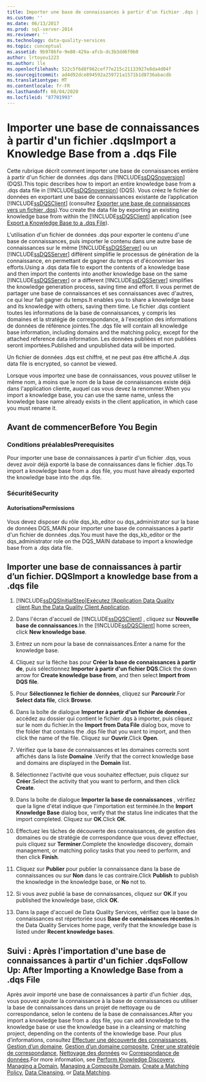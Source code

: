 ```yaml
---
title: Importer une base de connaissances à partir d’un fichier .dqs | Microsoft Docs
ms.custom: ''
ms.date: 06/13/2017
ms.prod: sql-server-2014
ms.reviewer: ''
ms.technology: data-quality-services
ms.topic: conceptual
ms.assetid: 9b9786fe-9e80-429a-afcb-dc3b3dd6f0b0
author: lrtoyou1223
ms.author: lle
ms.openlocfilehash: 522c5f6d8f962cef77e215c21133927e8da4d04f
ms.sourcegitcommit: ad4d92dce894592a259721a1571b1d8736abacdb
ms.translationtype: MT
ms.contentlocale: fr-FR
ms.lasthandoff: 08/04/2020
ms.locfileid: "87701993"
---
```

# <a name="import-a-knowledge-base-from-a-dqs-file"></a><span data-ttu-id="8b4d6-102">Importer une base de connaissances à partir d'un fichier .dqs</span><span class="sxs-lookup"><span data-stu-id="8b4d6-102">Import a Knowledge Base from a .dqs File</span></span>
  <span data-ttu-id="8b4d6-103">Cette rubrique décrit comment importer une base de connaissances entière à partir d'un fichier de données .dqs dans [!INCLUDE[ssDQSnoversion](../includes/ssdqsnoversion-md.md)] (DQS).</span><span class="sxs-lookup"><span data-stu-id="8b4d6-103">This topic describes how to import an entire knowledge base from a .dqs data file in [!INCLUDE[ssDQSnoversion](../includes/ssdqsnoversion-md.md)] (DQS).</span></span> <span data-ttu-id="8b4d6-104">Vous créez le fichier de données en exportant une base de connaissances existante de l’application [!INCLUDE[ssDQSClient](../includes/ssdqsclient-md.md)] (consultez [Exporter une base de connaissances vers un fichier .dqs](../../2014/data-quality-services/export-a-knowledge-base-to-a-dqs-file.md)).</span><span class="sxs-lookup"><span data-stu-id="8b4d6-104">You create the data file by exporting an existing knowledge base from within the [!INCLUDE[ssDQSClient](../includes/ssdqsclient-md.md)] application (see [Export a Knowledge Base to a .dqs File](../../2014/data-quality-services/export-a-knowledge-base-to-a-dqs-file.md)).</span></span>  
  
 <span data-ttu-id="8b4d6-105">L'utilisation d'un fichier de données .dqs pour exporter le contenu d'une base de connaissances, puis importer le contenu dans une autre base de connaissances sur le même [!INCLUDE[ssDQSServer](../includes/ssdqsserver-md.md)] ou un [!INCLUDE[ssDQSServer](../includes/ssdqsserver-md.md)] différent simplifie le processus de génération de la connaissance, en permettant de gagner du temps et d'économiser les efforts.</span><span class="sxs-lookup"><span data-stu-id="8b4d6-105">Using a .dqs data file to export the contents of a knowledge base and then import the contents into another knowledge base on the same [!INCLUDE[ssDQSServer](../includes/ssdqsserver-md.md)] or a different [!INCLUDE[ssDQSServer](../includes/ssdqsserver-md.md)] simplifies the knowledge generation process, saving time and effort.</span></span> <span data-ttu-id="8b4d6-106">Il vous permet de partager une base de connaissances et ses connaissances avec d'autres, ce qui leur fait gagner du temps.</span><span class="sxs-lookup"><span data-stu-id="8b4d6-106">It enables you to share a knowledge base and its knowledge with others, saving them time.</span></span> <span data-ttu-id="8b4d6-107">Le fichier .dqs contient toutes les informations de la base de connaissances, y compris les domaines et la stratégie de correspondance, à l'exception des informations de données de référence jointes.</span><span class="sxs-lookup"><span data-stu-id="8b4d6-107">The .dqs file will contain all knowledge base information, including domains and the matching policy, except for the attached reference data information.</span></span> <span data-ttu-id="8b4d6-108">Les données publiées et non publiées seront importées.</span><span class="sxs-lookup"><span data-stu-id="8b4d6-108">Published and unpublished data will be imported.</span></span>  
  
 <span data-ttu-id="8b4d6-109">Un fichier de données .dqs est chiffré, et ne peut pas être affiché.</span><span class="sxs-lookup"><span data-stu-id="8b4d6-109">A .dqs data file is encrypted, so cannot be viewed.</span></span>  
  
 <span data-ttu-id="8b4d6-110">Lorsque vous importez une base de connaissances, vous pouvez utiliser le même nom, à moins que le nom de la base de connaissances existe déjà dans l'application cliente, auquel cas vous devez la renommer.</span><span class="sxs-lookup"><span data-stu-id="8b4d6-110">When you import a knowledge base, you can use the same name, unless the knowledge base name already exists in the client application, in which case you must rename it.</span></span>  
  
##  <a name="before-you-begin"></a><a name="BeforeYouBegin"></a> <span data-ttu-id="8b4d6-111">Avant de commencer</span><span class="sxs-lookup"><span data-stu-id="8b4d6-111">Before You Begin</span></span>  
  
###  <a name="prerequisites"></a><a name="Prerequisites"></a> <span data-ttu-id="8b4d6-112">Conditions préalables</span><span class="sxs-lookup"><span data-stu-id="8b4d6-112">Prerequisites</span></span>  
 <span data-ttu-id="8b4d6-113">Pour importer une base de connaissances à partir d'un fichier .dqs, vous devez avoir déjà exporté la base de connaissances dans le fichier .dqs.</span><span class="sxs-lookup"><span data-stu-id="8b4d6-113">To import a knowledge base from a .dqs file, you must have already exported the knowledge base into the .dqs file.</span></span>  
  
###  <a name="security"></a><a name="Security"></a> <span data-ttu-id="8b4d6-114">Sécurité</span><span class="sxs-lookup"><span data-stu-id="8b4d6-114">Security</span></span>  
  
####  <a name="permissions"></a><a name="Permissions"></a> <span data-ttu-id="8b4d6-115">Autorisations</span><span class="sxs-lookup"><span data-stu-id="8b4d6-115">Permissions</span></span>  
 <span data-ttu-id="8b4d6-116">Vous devez disposer du rôle dqs_kb_editor ou dqs_administrator sur la base de données DQS_MAIN pour importer une base de connaissances à partir d'un fichier de données .dqs.</span><span class="sxs-lookup"><span data-stu-id="8b4d6-116">You must have the dqs_kb_editor or the dqs_administrator role on the DQS_MAIN database to import a knowledge base from a .dqs data file.</span></span>  
  
##  <a name="import-a-knowledge-base-from-a-dqs-file"></a><a name="Import"></a><span data-ttu-id="8b4d6-117">Importer une base de connaissances à partir d’un fichier. DQS</span><span class="sxs-lookup"><span data-stu-id="8b4d6-117">Import a knowledge base from a .dqs file</span></span>  
  
1.  [!INCLUDE[ssDQSInitialStep](../includes/ssdqsinitialstep-md.md)]<span data-ttu-id="8b4d6-118">[Exécutez l’Application Data Quality client](../../2014/data-quality-services/run-the-data-quality-client-application.md).</span><span class="sxs-lookup"><span data-stu-id="8b4d6-118">[Run the Data Quality Client Application](../../2014/data-quality-services/run-the-data-quality-client-application.md).</span></span>  
  
2.  <span data-ttu-id="8b4d6-119">Dans l'écran d'accueil de [!INCLUDE[ssDQSClient](../includes/ssdqsclient-md.md)] , cliquez sur **Nouvelle base de connaissances**.</span><span class="sxs-lookup"><span data-stu-id="8b4d6-119">In the [!INCLUDE[ssDQSClient](../includes/ssdqsclient-md.md)] home screen, click **New knowledge base**.</span></span>  
  
3.  <span data-ttu-id="8b4d6-120">Entrez un nom pour la base de connaissances.</span><span class="sxs-lookup"><span data-stu-id="8b4d6-120">Enter a name for the knowledge base.</span></span>  
  
4.  <span data-ttu-id="8b4d6-121">Cliquez sur la flèche bas pour **Créer la base de connaissances à partir de**, puis sélectionnez **Importer à partir d'un fichier DQS**.</span><span class="sxs-lookup"><span data-stu-id="8b4d6-121">Click the down arrow for **Create knowledge base from**, and then select **Import from DQS file**.</span></span>  
  
5.  <span data-ttu-id="8b4d6-122">Pour **Sélectionnez le fichier de données**, cliquez sur **Parcourir**.</span><span class="sxs-lookup"><span data-stu-id="8b4d6-122">For **Select data file**, click **Browse**.</span></span>  
  
6.  <span data-ttu-id="8b4d6-123">Dans la boîte de dialogue **Importer à partir d'un fichier de données** , accédez au dossier qui contient le fichier .dqs à importer, puis cliquez sur le nom du fichier.</span><span class="sxs-lookup"><span data-stu-id="8b4d6-123">In the **Import from Data File** dialog box, move to the folder that contains the .dqs file that you want to import, and then click the name of the file.</span></span> <span data-ttu-id="8b4d6-124">Cliquez sur **Ouvrir**.</span><span class="sxs-lookup"><span data-stu-id="8b4d6-124">Click **Open**.</span></span>  
  
7.  <span data-ttu-id="8b4d6-125">Vérifiez que la base de connaissances et les domaines corrects sont affichés dans la liste **Domaine** .</span><span class="sxs-lookup"><span data-stu-id="8b4d6-125">Verify that the correct knowledge base and domains are displayed in the **Domain** list.</span></span>  
  
8.  <span data-ttu-id="8b4d6-126">Sélectionnez l'activité que vous souhaitez effectuer, puis cliquez sur **Créer**.</span><span class="sxs-lookup"><span data-stu-id="8b4d6-126">Select the activity that you want to perform, and then click **Create**.</span></span>  
  
9. <span data-ttu-id="8b4d6-127">Dans la boîte de dialogue **Importer la base de connaissances** , vérifiez que la ligne d'état indique que l'importation est terminée.</span><span class="sxs-lookup"><span data-stu-id="8b4d6-127">In the **Import Knowledge Base** dialog box, verify that the status line indicates that the import completed.</span></span> <span data-ttu-id="8b4d6-128">Cliquez sur **OK**.</span><span class="sxs-lookup"><span data-stu-id="8b4d6-128">Click **OK**.</span></span>  
  
10. <span data-ttu-id="8b4d6-129">Effectuez les tâches de découverte des connaissances, de gestion des domaines ou de stratégie de correspondance que vous devez effectuer, puis cliquez sur **Terminer**.</span><span class="sxs-lookup"><span data-stu-id="8b4d6-129">Complete the knowledge discovery, domain management, or matching policy tasks that you need to perform, and then click **Finish**.</span></span>  
  
11. <span data-ttu-id="8b4d6-130">Cliquez sur **Publier** pour publier la connaissance dans la base de connaissances ou sur **Non** dans le cas contraire.</span><span class="sxs-lookup"><span data-stu-id="8b4d6-130">Click **Publish** to publish the knowledge in the knowledge base, or **No** not to.</span></span>  
  
12. <span data-ttu-id="8b4d6-131">Si vous avez publié la base de connaissances, cliquez sur **OK**.</span><span class="sxs-lookup"><span data-stu-id="8b4d6-131">If you published the knowledge base, click **OK**.</span></span>  
  
13. <span data-ttu-id="8b4d6-132">Dans la page d'accueil de Data Quality Services, vérifiez que la base de connaissances est répertoriée sous **Base de connaissances récentes**.</span><span class="sxs-lookup"><span data-stu-id="8b4d6-132">In the Data Quality Services home page, verify that the knowledge base is listed under **Recent knowledge bases**.</span></span>  
  
##  <a name="follow-up-after-importing-a-knowledge-base-from-a-dqs-file"></a><a name="FollowUp"></a> <span data-ttu-id="8b4d6-133">Suivi : Après l'importation d'une base de connaissances à partir d'un fichier .dqs</span><span class="sxs-lookup"><span data-stu-id="8b4d6-133">Follow Up: After Importing a Knowledge Base from a .dqs File</span></span>  
 <span data-ttu-id="8b4d6-134">Après avoir importé une base de connaissances à partir d'un fichier .dqs, vous pouvez ajouter la connaissance à la base de connaissances ou utiliser la base de connaissances dans un projet de nettoyage ou de correspondance, selon le contenu de la base de connaissances.</span><span class="sxs-lookup"><span data-stu-id="8b4d6-134">After you import a knowledge base from a .dqs file, you can add knowledge to the knowledge base or use the knowledge base in a cleansing or matching project, depending on the contents of the knowledge base.</span></span> <span data-ttu-id="8b4d6-135">Pour plus d’informations, consultez [Effectuer une découverte des connaissances](../../2014/data-quality-services/perform-knowledge-discovery.md), [Gestion d’un domaine](../../2014/data-quality-services/managing-a-domain.md), [Gestion d’un domaine composite](../../2014/data-quality-services/managing-a-composite-domain.md), [Créer une stratégie de correspondance](../../2014/data-quality-services/create-a-matching-policy.md), [Nettoyage des données](../../2014/data-quality-services/data-cleansing.md) ou [Correspondance de données](../../2014/data-quality-services/data-matching.md).</span><span class="sxs-lookup"><span data-stu-id="8b4d6-135">For more information, see [Perform Knowledge Discovery](../../2014/data-quality-services/perform-knowledge-discovery.md), [Managing a Domain](../../2014/data-quality-services/managing-a-domain.md), [Managing a Composite Domain](../../2014/data-quality-services/managing-a-composite-domain.md), [Create a Matching Policy](../../2014/data-quality-services/create-a-matching-policy.md), [Data Cleansing](../../2014/data-quality-services/data-cleansing.md), or [Data Matching](../../2014/data-quality-services/data-matching.md).</span></span>  
  
  
